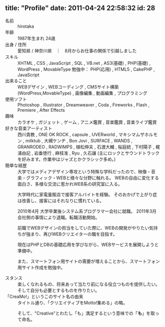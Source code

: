 title: "Profile"
date: 2011-04-24 22:58:32
id: 28
---

<div class="profile"><dl> <dt>名前</dt> <dd>hirotaka</dd> <dt>年齢</dt> <dd>1987年生まれ 24歳</dd> <dt>出身 / 住所</dt> <dd>愛知県 / 神奈川県　｜　8月からお仕事の関係で引越しました</dd> <dt>スキル</dt> <dd>XHTML , CSS , JavaScript , SQL , VB.net , AS3(基礎) , PHP(基礎) ,
WordPress , MovableType
勉強中： PHP(応用) , HTML5 , CakePHP , JavaScript</dd> <dt>出来ること</dt> <dd>WEBデザイン , WEBコーディング , CMSサイト構築(WordPress,MovableType) ,
画像編集 , 動画編集 , プログラミング</dd> <dt>使用ソフト</dt> <dd>Photoshop , Illustrator , Dreamweaver , Coda , Fireworks , Flash , Premiere , After Effects</dd> <dt>趣味</dt> <dd>カラオケ , ガジェット , ゲーム , アニメ鑑賞 , 音楽鑑賞 , 音楽ライブ鑑賞</dd> <dt>好きな音楽アーティスト</dt> <dd>西川貴教 , ONE OK ROCK , capsule , UVERworld , マキシマムザホルモン , milktub , 大槻ケンヂ , Bon Jovi , SURFACE , WANDS , GRANRODEO , RADWIMPS ,
植松伸夫 , 石渡大輔 , 桜庭統 , 下村陽子 , 梶浦由記 , 岩垂徳行 , 麻枝准 , Ryu , 久石讓
(主にロックとサウンドトラックを好みます。作業中はジャズとかクラシック多め。)

</dd> <dt>簡単な経歴</dt> <dd> 大学ではメディアデザイン専攻という特殊な学科だったので、映像・音楽・グラフィック・WEBと様々な分野に触れる。
WEBの自由に変化する面白さ、多様な交流に惹かれWEB系の研究室に入る。&nbsp;

大学時代に家電量販店で接客アルバイトを経験。
そのおかげで上がり症は改善し、接客にはそれなりに慣れている。

2010年4月 大学卒業後システム系プログラマー会社に就職。
2011年3月 会社側の事情により退職。転職活動開始。

前職でWEBデザインの担当をしていた際に、WEBの開発がやりたい気持ちが強まり、再びWEBクリエイターの職を目指す。

現在はPHPとDBの基礎応用を学びながら、WEBサービスを展開しようと準備中。

また、スマートフォン用サイトの需要が増えることから、スマートフォン用サイト作成を勉強中。

</dd> <dt>スタンス</dt> <dd>楽しくなれるもの、将来あって当たり前になる役立つものを提供したい。
そして自分も必要とするものを作りたい。&nbsp;

</dd> <dt>「CreaMo!」というこのサイト名の由来</dt> <dd>タイトル通り、「クリエイティブをMotto!集める」の略。&nbsp;

そして、"Creative"とわたし「も」満足するという意味での「**も**」を取って命名。

</dd> </dl></div>